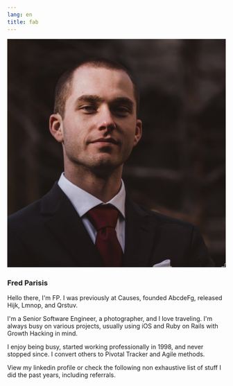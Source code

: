 ```yaml
---
lang: en
title: fab
---
```


![Fab](assets/fabien.png)

### Fred Parisis

Hello there, I'm FP. I was previously at Causes, founded AbcdeFg, released Hijk, Lmnop, and Qrstuv.

I'm a Senior Software Engineer, a photographer, and I love traveling. I'm always busy on various projects, usually using iOS and Ruby on Rails with Growth Hacking in mind. 

I enjoy being busy, started working professionally in 1998, and never stopped since. I convert others to Pivotal Tracker and Agile methods.

View my linkedin profile or check the following non exhaustive list of stuff I did the past years, including referrals.
